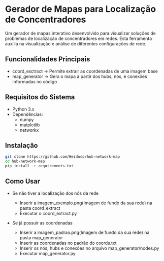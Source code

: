 # Gerador de Mapas para Localização de Concentradores

Um gerador de mapas interativo desenvolvido para visualizar  soluções de problemas de localização de concentradores em redes. Esta ferramenta auxilia na visualização e análise de diferentes configurações de rede.

## Funcionalidades Principais

- coord_exctract -> Permite extrair as coordenadas de uma imagem base
- map_generator -> Gera o mapa a partir dos hubs, nós, e conexões informadas no código

## Requisitos do Sistema

- Python 3.x
- Dependências:
    - numpy
    - matplotlib
    - networkx

## Instalação

```bash
git clone https://github.com/Heidoco/hub-network-map
cd hub-network-map
pip install -r requirements.txt
```

## Como Usar

- Se não tiver a localização dos nós da rede
    - Inserir a imagem_exemplo.png(Imagem de fundo da sua rede) na pasta coord_extract
    - Executar o coord_extract.py

- Se já possuir as coordenadas
    - Inserir a imagem_padrao.png(Imagem de fundo da sua rede) na pasta map_generator
    - Inserir as coordenadas no padrão do coords.txt
    - Inserir os nós, hubs e conexões no arquivo map_generator/nodes.py
    - Executar map_generator.py
